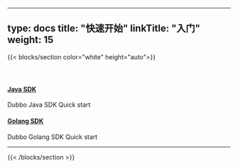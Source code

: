 
---
type: docs
title: "快速开始"
linkTitle: "入门"
weight: 15
---

{{< blocks/section color="white" height="auto">}}
<div class="td-content list-page">
    <div class="lead"></div><header class="article-meta">
    </header><div class="row">
    <div class="col-sm col-md-6 mb-4 mb-md-0">
        <div class="h-100 card shadow" href="#">
            <div class="card-body">
                <h4 class="card-title">
                    <a target="_blank" href='{{< relref "../../docs3-v2/java-sdk/quick-start/spring-boot/" >}}'>Java SDK</a>
                </h4>
                <p>Dubbo Java SDK Quick start</p>
            </div>
        </div>
    </div>
    <div class="col-sm col-md-6 mb-4 mb-md-0">
        <div class="h-100 card shadow">
            <div class="card-body">
                <h4 class="card-title">
                    <a target="_blank" href='{{< relref "../../docs3-v2/golang-sdk/quickstart/" >}}'>Golang SDK</a>
                </h4>
                <p>Dubbo Golang SDK Quick start</p>
            </div>
        </div>
    </div>

</div>
<hr>
</div>

{{< /blocks/section >}}